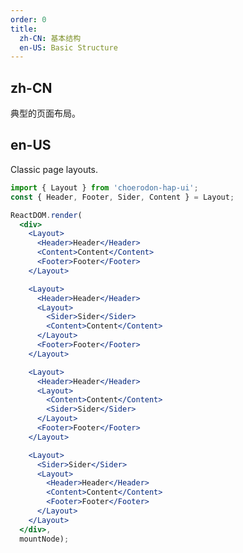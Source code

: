 ```yaml
---
order: 0
title:
  zh-CN: 基本结构
  en-US: Basic Structure
---
```


## zh-CN

典型的页面布局。

## en-US

Classic page layouts.

````jsx
import { Layout } from 'choerodon-hap-ui';
const { Header, Footer, Sider, Content } = Layout;

ReactDOM.render(
  <div>
    <Layout>
      <Header>Header</Header>
      <Content>Content</Content>
      <Footer>Footer</Footer>
    </Layout>

    <Layout>
      <Header>Header</Header>
      <Layout>
        <Sider>Sider</Sider>
        <Content>Content</Content>
      </Layout>
      <Footer>Footer</Footer>
    </Layout>

    <Layout>
      <Header>Header</Header>
      <Layout>
        <Content>Content</Content>
        <Sider>Sider</Sider>
      </Layout>
      <Footer>Footer</Footer>
    </Layout>

    <Layout>
      <Sider>Sider</Sider>
      <Layout>
        <Header>Header</Header>
        <Content>Content</Content>
        <Footer>Footer</Footer>
      </Layout>
    </Layout>
  </div>,
  mountNode);
````

<style>
#components-layout-demo-basic .code-box-demo {
  text-align: center;
}
#components-layout-demo-basic .c7n-layout-header,
#components-layout-demo-basic .c7n-layout-footer {
  background: #7dbcea;
  color: #fff;
}
#components-layout-demo-basic .c7n-layout-footer {
  line-height: 1.5;
}
#components-layout-demo-basic .c7n-layout-sider {
  background: #3ba0e9;
  color: #fff;
  line-height: 120px;
}
#components-layout-demo-basic .c7n-layout-content {
  background: rgba(16, 142, 233, 1);
  color: #fff;
  min-height: 120px;
  line-height: 120px;
}
#components-layout-demo-basic > .code-box-demo > div > .c7n-layout {
  margin-bottom: 48px;
}
#components-layout-demo-basic > .code-box-demo > div > .c7n-layout:last-child {
  margin: 0;
}
</style>
